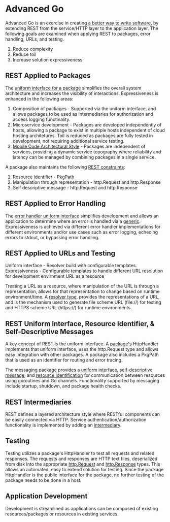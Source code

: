 # Advanced Go

Advanced Go is an exercise in creating [a better way to write software][robpike], by extending REST from the service/HTTP layer to the application layer. The following goals are examined when applying REST to packages, error handling, URLs, and testing. <!-- Go is a project to make building production software easier and more productive. -->

1. Reduce complexity
2. Reduce toil
3. Increase solution expressiveness   

 
## REST Applied to Packages
The [uniform interface for a package][exampledomain] simplifies the overall system architecture and increases the visibility of interactions. Expressiveness is enhanced in the following areas:
1. Composition of packages - Supported via the uniform interface, and allows packages to be used as intermediaries for authorization and access logging functinality.
2. Microservice development - Packages are developed independently of hosts, allowing a package to exist in multiple hosts independent of cloud hosting architetures. Toil is reduced as packages are fully tested in development, not requiring additional service testing.
3. [Mobile Code Architectural Style][rest] - Packages are independent of services, providing a dynamic service topography where reliability and latency can be managed by combining packages in a single service.

A package also maintains the following [REST constraints][rest]:
1. Resource identifier - [PkgPath][exampledomain]
2. Manipulation through representation - http.Request and http.Response
3. Self descriptive message - http.Request and http.Response

<!--Expressiveness - ability to compose resources/packages from already tested packages. Dynamic topography, mobile code.
Funcionality like authorization, access logging, via intermediaries
Seperation of concerns, host from application, other Cloud hosting options - less complexity, more expressiveness.
-->

## REST Applied to Error Handling 
The [error handler uniform interface][errorhandler] simplifies development and allows an application to determine where an error is handled via a [generic][activity].
Expressiveness is achieved via different error handler implementations for different environments and/or use cases such as error logging, echeoing errors to stdout, or bypassing error handling.


<!--1. Uniform interface - ErrorHandler and logging. loging interface allows expresiveness
2. Constraints - resource identifier - PkgPath, manipulation through representation, and self descriptive message. http.Request and Http.Response
[Error handling][errorhandler] [generice type's][loghandler] for implementation.
Expressiveness through gnerics 

[Access logging][logger] also has a uniform Log function.  Expressive - Add traffic differentiation, ingress, egress, and internal
-->

## REST Applied to URLs and Testing
Uniform interface - Resolver build with configurable templates. Expressiveness - Configurable templates to handle different URL resolution for development envirnment
URL as a resource


Treating a URL as a resource, where manipulation of the URL is through a representation, allows for that representation to change based on runtime environment/time. A [resolver type][resolver], provides the representations of a URL, and is the mechanism used to generate file scheme URL (file://) for testing and HTTPS scheme URL (https://) for runtime environments.


## REST Uniform Interface, Resource Identifier, & Self-Descriptive Messages
A key concept of REST is the uniform interface. A [package's][domainservice] HttpHandler implements that uniform interface, uses the http.Request type and allows easy integration with other packages. A package also includes a PkgPath that is used as an identifier for routing and error tracing.

The messaging package provides a [uniform interface][msgsend], [self-descriptive message][msgcore], and [resource identification][msgcore] for communication between resources using goroutines and Go channels. Functionality supported by messaging include startup, shutdown, and package health checks.



## REST Intermediaries
REST defines a layered architecture style where RESTful components can be easily connected via HTTP. Service authentication/authorization functionality is implemented by adding an [intermediary][intermediary].


## Testing
Testing utilizes a package's HttpHandler to test all requests and related responses. The requests and responses are HTTP text files, deserialized from disk into the appropriate [http.Request][httprequest] and [http.Response][httpresponse] types. This allows an automated, easy to extend solution for testing. Since the package HttpHandler is the public interface for the package, no further testing of the package needs to be done in a host.  

## Application Development
Development is streamlined as applications can be composed of existing resources/packages or resources in existing services. 

[robpike]: <https://thenewstack.io/golang-co-creator-rob-pike-what-go-got-right-and-wrong>
[rest]: <https://ics.uci.edu/~fielding/pubs/dissertation/fielding_dissertation.pdf>
[exampledomain]: <https://pkg.go.dev/github.com/advanced-go/example-domain/service>
[activity]: <https://pkg.go.dev/github.com/advanced-go/example-domain/activity>
[errorhandler]: <https://pkg.go.dev/github.com/advanced-go/core/runtime#ErrorHandler>
[loghandler]: <https://pkg.go.dev/github.com/advanced-go/core/runtime#Log>
[msgcore]: <https://pkg.go.dev/github.com/advanced-go/core/messaging#Message>
[msgsend]: <https://pkg.go.dev/github.com/advanced-go/core/messaging#SendFunc>
[domainservice]: <https://pkg.go.dev/github.com/advanced-go/example-domain/service>
[logger]: <https://pkg.go.dev/github.com/advanced-go/core/access#Log>
[intermediary]: <https://pkg.go.dev/github.com/advanced-go/core/host#ServeHTTPFunc>
[httprequest]: <https://pkg.go.dev/net/http#Request>
[httpresponse]: <https://pkg.go.dev/net/http#Response>
[resolver]: <https://pkg.go.dev/github.com/advanced-go/core/uri#Resolver>

<!--
### Hi there 👋


**advanced-go/advanced-go** is a ✨ _special_ ✨ repository because its `README.md` (this file) appears on your GitHub profile.

Here are some ideas to get you started:

- 🔭 I’m currently working on ...
- 🌱 I’m currently learning ...
- 👯 I’m looking to collaborate on ...
- 🤔 I’m looking for help with ...
- 💬 Ask me about ...
- 📫 How to reach me: ...
- 😄 Pronouns: ...
- ⚡ Fun fact: ...
-->
